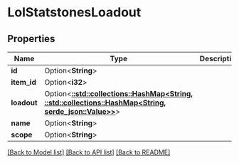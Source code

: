 # LolStatstonesLoadout

## Properties

Name | Type | Description | Notes
------------ | ------------- | ------------- | -------------
**id** | Option<**String**> |  | [optional]
**item_id** | Option<**i32**> |  | [optional]
**loadout** | Option<[**::std::collections::HashMap<String, ::std::collections::HashMap<String, serde_json::Value>>**](map.md)> |  | [optional]
**name** | Option<**String**> |  | [optional]
**scope** | Option<**String**> |  | [optional]

[[Back to Model list]](../README.md#documentation-for-models) [[Back to API list]](../README.md#documentation-for-api-endpoints) [[Back to README]](../README.md)


